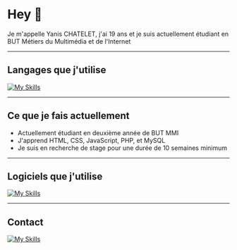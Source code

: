 # Hey 👋 
Je m'appelle Yanis CHATELET, j'ai 19 ans et je suis actuellement étudiant en BUT Métiers du Multimédia et de l'Internet

---
## Langages que j'utilise
[![My Skills](https://skillicons.dev/icons?i=html,css,js,php,py)](https://skillicons.dev)

---
## Ce que je fais actuellement
- Actuellement étudiant en deuxième année de BUT MMI
- J'apprend HTML, CSS, JavaScript, PHP, et MySQL
- Je suis en recherche de stage pour une durée de 10 semaines minimum

---
## Logiciels que j'utilise
[![My Skills](https://skillicons.dev/icons?i=vscode,git,github,wordpress,figma,ps)](https://skillicons.dev)

---
## Contact
[![My Skills](https://skillicons.dev/icons?i=linkedin&theme=dark)](https://www.linkedin.com/in/yanis-chatelet-73953a221)
<!--
**Guurido/Guurido** is a ✨ _special_ ✨ repository because its `README.md` (this file) appears on your GitHub profile.

Here are some ideas to get you started:

- 🔭 I’m currently working on ...
- 🌱 I’m currently learning ...
- 👯 I’m looking to collaborate on ...
- 🤔 I’m looking for help with ...
- 💬 Ask me about ...
- 📫 How to reach me: ...
- 😄 Pronouns: ...
- ⚡ Fun fact: ...
-->
